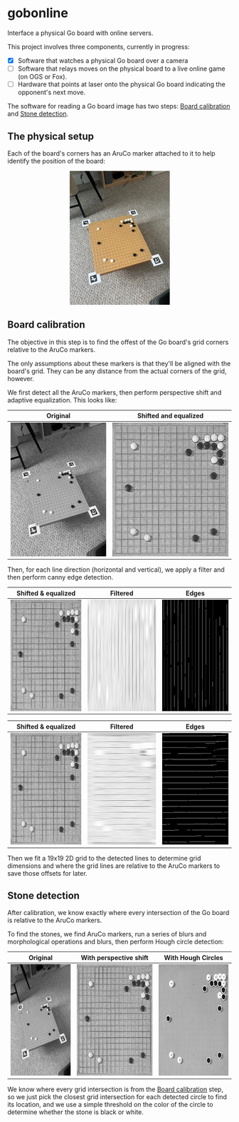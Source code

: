 # gobonline

Interface a physical Go board with online servers.

This project involves three components, currently in progress:

- [x] Software that watches a physical Go board over a camera
- [ ] Software that relays moves on the physical board to a live online game (on OGS or Fox).
- [ ] Hardware that points at laser onto the physical Go board indicating the opponent's next move.

The software for reading a Go board image has two steps: [Board calibration](#board-calibration) and [Stone detection](#stone-detection).

## The physical setup

Each of the board's corners has an AruCo marker attached to it to help identify the position of the board:

<p align="center">
  <img src="./assets/stones_overhead.jpg" height="300"/>
</p>

## Board calibration

The objective in this step is to find the offest of the Go board's grid corners relative to the AruCo markers.

The only assumptions about these markers is that they'll be aligned with the board's grid. They can be any distance from the actual corners of the grid, however.

We first detect all the AruCo markers, then perform perspective shift and adaptive equalization. This looks like:

Original |  Shifted and equalized
:-------------------------:|:-------------------------:
<img src="./assets/stones_overhead_original.png"  height="300" /> | <img src="./assets/stones_overhead_equalized.png"  height="300" />

Then, for each line direction (horizontal and vertical), we apply a filter and then perform canny edge detection.

Shifted & equalized |  Filtered | Edges
:-------------------------:|:-------------------------:|:-------------------------:
<img src="./assets/stones_overhead_equalized.png" height="250" /> | <img src="./assets/stones_overhead_vertical_filter2D.png" height="250" /> | <img src="./assets/stones_overhead_vertical_canny.png" height="250" />

Shifted & equalized |  Filtered | Edges
:-------------------------:|:-------------------------:|:-------------------------:
<img src="./assets/stones_overhead_equalized.png" height="250" /> | <img src="./assets/stones_overhead_horizontal_filter2D.png" height="250" /> | <img src="./assets/stones_overhead_horizontal_canny.png" height="250" />

Then we fit a 19x19 2D grid to the detected lines to determine grid dimensions and where the grid lines are relative to the AruCo markers to save those offsets for later.

## Stone detection

After calibration, we know exactly where every intersection of the Go board is relative to the AruCo markers.

To find the stones, we find AruCo markers, run a series of blurs and morphological operations and blurs, then perform Hough circle detection:

Original | With perspective shift | With Hough Circles
:-------------------------:|:-------------------------:|:-------------------------:
<img src="./assets/stones_overhead_original.png" height="250" /> | <img src="./assets/stones_overhead_equalized.png" height="250" /> | <img src="./assets/stones_overhead_with_circles.png" height="250" />

We know where every grid intersection is from the [Board calibration](#board-calibration) step, so we just pick the closest grid intersection for each detected circle to find its location, and we use a simple threshold on the color of the circle to determine whether the stone is black or white.
